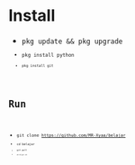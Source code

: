 # Install
- <if><code>pkg update && pkg upgrade<code><if>
- <if><code>pkg install python<code><if>
- <if><code>pkg install git<code><if>
# Run
- <if><code>git clone https://github.com/MR-Xyaa/belajar<code><if>
- <if><code>cd belajar<code><if>
- <if><code>git pull<code><if>
- <if><code>sh bljar.sh<code><if>
